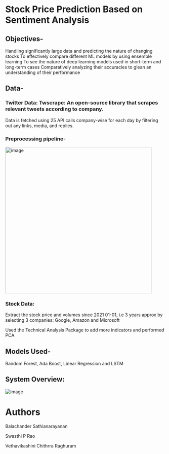 #   Stock Price Prediction Based on Sentiment Analysis

## Objectives- 
Handling significantly large data and predicting the nature of changing stocks
To effectively compare different ML models by using ensemble learning
To see the nature of deep learning models used in short-term and long-term cases
Comparatively analyzing their accuracies to glean an understanding of their performance

## Data- 
### Twitter Data: Twscrape: An open-source library that scrapes relevant tweets according to company.
Data is fetched using 25 API calls company-wise for each day by filtering out any links, media, and replies. 

### Preprocessing pipeline-

<img width="462" alt="image" src="https://github.com/vethavikashini-cr/EECS6893_FinalProject_Team15/assets/145593646/da248fcf-993a-4bac-a777-fa94f53f5c58">


### Stock Data: 
Extract the stock price and volumes since  2021 01-01, i.e 3 years approx by selecting 3 companies: Google, Amazon and Microsoft

Used the Technical Analysis Package to add more indicators and performed PCA

## Models Used-
Random Forest, Ada Boost, Linear Regression and LSTM

## System Overview:

![image](https://github.com/vethavikashini-cr/EECS6893_FinalProject_Team15/assets/145593646/e0a5579f-a191-4fc2-b345-31eb94721dca)

# Authors
Balachander Sathianarayanan

Swasthi P Rao

Vethavikashini Chithrra Raghuram
